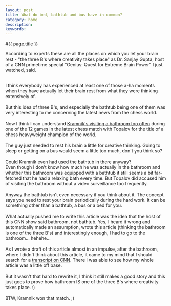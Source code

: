 ```yaml
---
layout: post
title: What do bed, bathtub and bus have in common?
category: home
description: 
keywords: 
---
```


#{{ page.title }}

According to experts these are all the places on which you let your brain rest - "the three B's where creativity takes place" as Dr. Sanjay Gupta, host of a CNN primetime special "Genius: Quest for Extreme Brain Power" I just watched, said.

<br>I think everybody has experienced at least one of those a-ha moments when they have actually let their brain rest from what they were thinking extensively of.
<br>
<br>But this idea of three B's, and especially the bathtub being one of them was very interesting to me concerning the latest news from the chess world.
<br>
<br>Now I think I can understand <a href="http://www.chessbase.com/newsdetail.asp?newsid=3377">Kramnik's visiting a bathroom too often</a> during one of the 12 games in the latest chess match with Topalov for the title of a chess heavyweight champion of the world.
<br>
<br>The guy just needed to rest his brain a little for creative thinking. Going to sleep or getting on a bus would seem a little too much, don't you think so?
<br>
<br>Could Kramnik even had used the bathtub in there anyway?
<br>Even though I don't know how much he was actually in the bathroom and whether this bathroom was equipped with a bathtub it still seems a bit far-fetched that he had a relaxing bath every time. But Topalov did accused him of visiting the bathroom without a video surveillance too frequently.
<br>
<br>Anyway the bathtub isn't even necessary if you think about it. The concept says you need to rest your brain periodically during the hard work. It can be something other than a bathtub, a bus or a bed for you.
<br>
<br>What actually pushed me to write this article was the idea that the host of this CNN show said bathroom, not bathtub. Yes, I heard it wrong and automatically made an assumption, wrote this article (thinking the bathroom is one of the three B's) and interestingly enough, I had to go to the bathroom... hehehe...
<br>
<br>As I wrote a draft of this article almost in an impulse, after the bathroom, where I didn't think about this article, it came to my mind that I should search for a <a href="http://transcripts.cnn.com/TRANSCRIPTS/0609/17/se.02.html">transcript on CNN</a>. There I was able to see how my whole article was a little off base.
<br>
<br>But it wasn't that hard to rewrite it, I think it still makes a good story and this just goes to prove how bathroom IS one of the three B's where creativity takes place. :)
<br>
<br>BTW, Kramnik won that match. ;)
